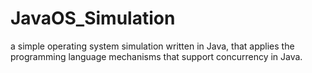 # JavaOS_Simulation
a simple operating system simulation written in Java, that applies the programming language mechanisms that support concurrency in Java. 
